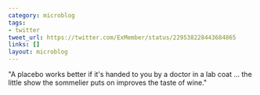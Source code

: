 ```yaml
---
category: microblog
tags:
- twitter
tweet_url: https://twitter.com/ExMember/status/229538228443684865
links: []
layout: microblog
---
```

"A placebo works better if it's handed to you by a doctor in a lab coat … the little show the sommelier puts on improves the taste of wine."
